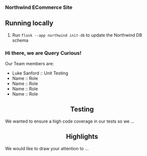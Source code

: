 ### Northwind ECommerce Site

## Running locally
1. Run `flask --app northwind init-db` to update the Northwind DB schema

<h3 align=”center”>
Hi there, we are Query Curious! 
</h3>
Our Team members are:
<ul>
<li> Luke Sanford :: Unit Testing</li>
<li> Name :: Role</li>
<li> Name :: Role</li>
<li> Name :: Role</li>
<li> Name :: Role</li>
</ul>
<h2 align="center"> Testing </h2>
We wanted to ensure a high code coverage in our tests so we ...



<h2 align="center"> Highlights </h2>
We would like to draw your attention to ...
